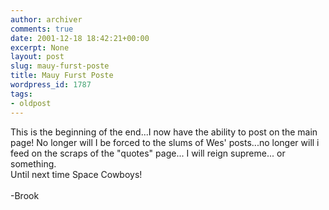 ```yaml
---
author: archiver
comments: true
date: 2001-12-18 18:42:21+00:00
excerpt: None
layout: post
slug: mauy-furst-poste
title: Mauy Furst Poste
wordpress_id: 1787
tags:
- oldpost
---
```


This is the beginning of the end...I now have the ability to post on the main page!  No longer will I be forced to the slums of Wes' posts...no longer will i feed on the scraps of the "quotes" page... I will reign supreme... or something.  <br />     Until next time Space Cowboys!<br /><br />-Brook
